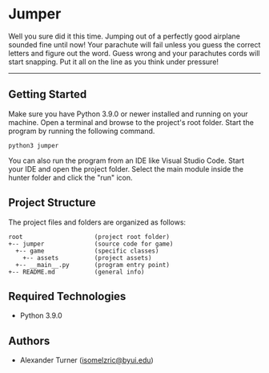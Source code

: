 # Jumper
Well you sure did it this time. Jumping out of a perfectly good airplane sounded fine until now! Your parachute will fail unless you guess the correct letters and figure out the word. Guess wrong and your parachutes cords will start snapping. Put it all on the line as you think under pressure!

---
## Getting Started
Make sure you have Python 3.9.0 or newer installed and running on your machine. Open a terminal and browse to the project's root folder. Start the program by running the following command.
```
python3 jumper 
```
You can also run the program from an IDE like Visual Studio Code. Start your IDE and open the project folder. Select the main module inside the hunter folder and click the "run" icon.

## Project Structure
The project files and folders are organized as follows:
```
root                    (project root folder)
+-- jumper              (source code for game)
  +-- game              (specific classes)
    +-- assets          (project assets)
  +-- __main__.py       (program entry point)
+-- README.md           (general info)
```

## Required Technologies
* Python 3.9.0

## Authors
* Alexander Turner (isomelzric@byui.edu)
